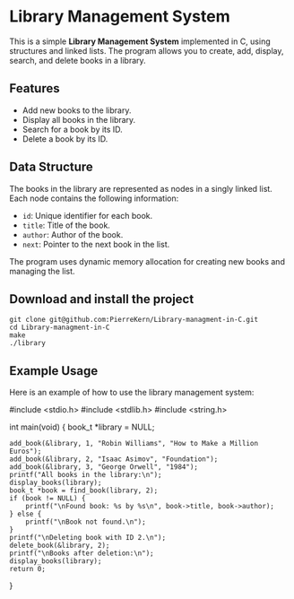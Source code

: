 # Library Management System

This is a simple **Library Management System** implemented in C, using structures and linked lists. The program allows you to create, add, display, search, and delete books in a library.

## Features

- Add new books to the library.
- Display all books in the library.
- Search for a book by its ID.
- Delete a book by its ID.

## Data Structure

The books in the library are represented as nodes in a singly linked list. Each node contains the following information:
- `id`: Unique identifier for each book.
- `title`: Title of the book.
- `author`: Author of the book.
- `next`: Pointer to the next book in the list.

The program uses dynamic memory allocation for creating new books and managing the list.

## Download and install the project

    git clone git@github.com:PierreKern/Library-managment-in-C.git
    cd Library-managment-in-C
    make
    ./library

## Example Usage

Here is an example of how to use the library management system:

#include <stdio.h>
#include <stdlib.h>
#include <string.h>


int main(void) 
{
    book_t *library = NULL;

    add_book(&library, 1, "Robin Williams", "How to Make a Million Euros");
    add_book(&library, 2, "Isaac Asimov", "Foundation");
    add_book(&library, 3, "George Orwell", "1984");
    printf("All books in the library:\n");
    display_books(library);
    book_t *book = find_book(library, 2);
    if (book != NULL) {
        printf("\nFound book: %s by %s\n", book->title, book->author);
    } else {
        printf("\nBook not found.\n");
    }
    printf("\nDeleting book with ID 2.\n");
    delete_book(&library, 2);
    printf("\nBooks after deletion:\n");
    display_books(library);
    return 0;
}

